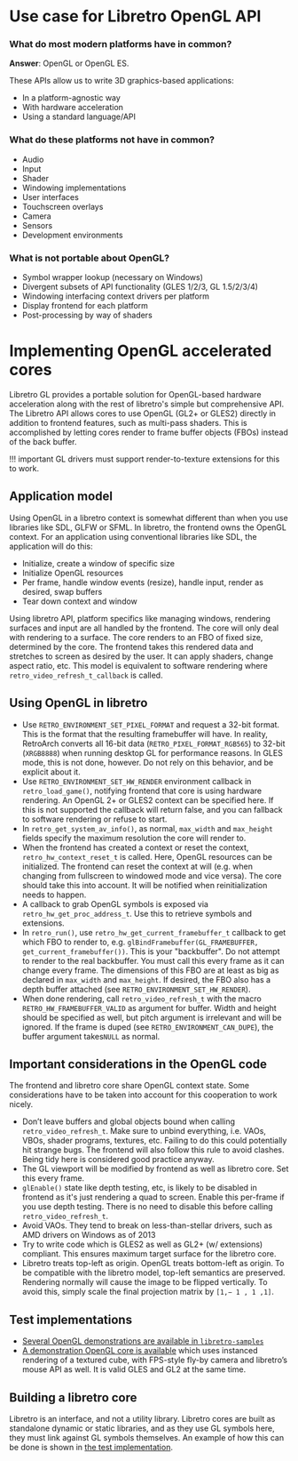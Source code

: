 # Use case for Libretro OpenGL API

### What do most modern platforms have in common?

**Answer**: OpenGL or OpenGL ES.

These APIs allow us to write 3D graphics-based applications:
  * In a platform-agnostic way
  * With hardware acceleration
  * Using a standard language/API

### What do these platforms not have in common?

  * Audio
  * Input
  * Shader
  * Windowing implementations
  * User interfaces
  * Touchscreen overlays
  * Camera
  * Sensors
  * Development environments

### What is not portable about OpenGL?
  * Symbol wrapper lookup (necessary on Windows)
  * Divergent subsets of API functionality (GLES 1/2/3, GL 1.5/2/3/4)
  * Windowing interfacing context drivers per platform
  * Display frontend for each platform
  * Post-processing by way of shaders

# Implementing OpenGL accelerated cores

Libretro GL provides a portable solution for OpenGL-based hardware acceleration along with the rest of libretro's simple but comprehensive API. The Libretro API allows cores to use OpenGL (GL2+ or GLES2) directly in addition to frontend features, such as multi-pass shaders. This is accomplished by letting cores render to frame buffer objects (FBOs) instead of the back buffer.

!!! important
    GL drivers must support render-to-texture extensions for this to work.


## Application model

Using OpenGL in a libretro context is somewhat different than when you use libraries like SDL, GLFW or SFML. In libretro, the frontend owns the OpenGL context. For an application using conventional libraries like SDL, the application will do this:

  - Initialize, create a window of specific size
  - Initialize OpenGL resources
  - Per frame, handle window events (resize), handle input, render as desired, swap buffers
  - Tear down context and window

Using libretro API, platform specifics like managing windows, rendering surfaces and input are all handled by the frontend. The core will only deal with rendering to a surface. The core renders to an FBO of fixed size, determined by the core. The frontend takes this rendered data and stretches to screen as desired by the user. It can apply shaders, change aspect ratio, etc. This model is equivalent to software rendering where `retro_video_refresh_t_callback` is called.

## Using OpenGL in libretro

  - Use `RETRO_ENVIRONMENT_SET_PIXEL_FORMAT` and request a 32-bit format. This is the format that the resulting framebuffer will have. In reality, RetroArch converts all 16-bit data (`RETRO_PIXEL_FORMAT_RGB565`) to 32-bit (`XRGB8888`) when running desktop GL for performance reasons. In GLES mode, this is not done, however. Do not rely on this behavior, and be explicit about it.
  - Use `RETRO_ENVIRONMENT_SET_HW_RENDER` environment callback in `retro_load_game()`, notifying frontend that core is using hardware rendering. An OpenGL 2+ or GLES2 context can be specified here. If this is not supported the callback will return false, and you can fallback to software rendering or refuse to start.
  - In `retro_get_system_av_info()`, as normal, `max_width` and `max_height` fields specify the maximum resolution the core will render to.
  - When the frontend has created a context or reset the context, `retro_hw_context_reset_t` is called. Here, OpenGL resources can be initialized. The frontend can reset the context at will (e.g. when changing from fullscreen to windowed mode and vice versa). The core should take this into account. It will be notified when reinitialization needs to happen.
  - A callback to grab OpenGL symbols is exposed via `retro_hw_get_proc_address_t`. Use this to retrieve symbols and extensions.
  - In `retro_run()`, use `retro_hw_get_current_framebuffer_t` callback to get which FBO to render to, e.g. `glBindFramebuffer(GL_FRAMEBUFFER, get_current_framebuffer())`. This is your "backbuffer". Do not attempt to render to the real backbuffer. You must call this every frame as it can change every frame. The dimensions of this FBO are at least as big as declared in `max_width` and `max_height`. If desired, the FBO also has a depth buffer attached (see `RETRO_ENVIRONMENT_SET_HW_RENDER`).
  - When done rendering, call `retro_video_refresh_t` with the macro `RETRO_HW_FRAMEBUFFER_VALID` as argument for buffer. Width and height should be specified as well, but pitch argument is irrelevant and will be ignored. If the frame is duped (see `RETRO_ENVIRONMENT_CAN_DUPE`), the buffer argument takes`NULL` as normal.

## Important considerations in the OpenGL code

The frontend and libretro core share OpenGL context state. Some considerations have to be taken into account for this cooperation to work nicely.

  - Don’t leave buffers and global objects bound when calling `retro_video_refresh_t`. Make sure to unbind everything, i.e. VAOs, VBOs, shader programs, textures, etc. Failing to do this could potentially hit strange bugs. The frontend will also follow this rule to avoid clashes. Being tidy here is considered good practice anyway.
  - The GL viewport will be modified by frontend as well as libretro core. Set this every frame.
  - `glEnable()` state like depth testing, etc, is likely to be disabled in frontend as it's just rendering a quad to screen. Enable this per-frame if you use depth testing. There is no need to disable this before calling `retro_video_refresh_t`.
  - Avoid VAOs. They tend to break on less-than-stellar drivers, such as AMD drivers on Windows as of 2013
  - Try to write code which is GLES2 as well as GL2+ (w/ extensions) compliant. This ensures maximum target surface for the libretro core.
  - Libretro treats top-left as origin. OpenGL treats bottom-left as origin. To be compatible with the libretro model, top-left semantics are preserved. Rendering normally will cause the image to be flipped vertically. To avoid this, simply scale the final projection matrix by `[1,− 1 , 1 ,1]`.

## Test implementations

  * [Several OpenGL demonstrations are available in `libretro-samples`](https://github.com/libretro/libretro-samples/tree/master/video/opengl)
  * [A demonstration OpenGL core is available](https://bitbucket.org/Themaister/libretro-gl) which uses instanced rendering of a textured cube, with FPS-style fly-by camera and libretro’s mouse API as well. It is valid GLES and GL2 at the same time.

## Building a libretro core

Libretro is an interface, and not a utility library. Libretro cores are built as standalone dynamic or static libraries, and as they use GL symbols here,
they must link against GL symbols themselves. An example of how this can be done is shown in [the test implementation](https://github.com/Themaister/RetroArch/blob/master/libretro-test-gl/Makefile).
